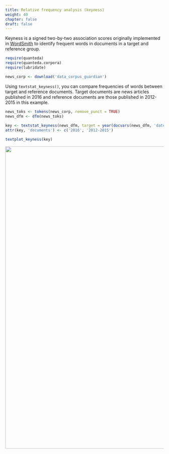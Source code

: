```yaml
---
title: Relative frequency analysis (keyness)
weight: 40
chapter: false
draft: false
---
```


Keyness is a signed two-by-two association scores originally implemented in [WordSmith](http://www.lexically.net/wordsmith/) to identify frequent words in documents in a target and reference group.


```r
require(quanteda)
require(quanteda.corpora)
require(lubridate)
```



```r
news_corp <- download('data_corpus_guardian')
```



Using `textstat_keyness()`, you can compare frequencies of words between target and reference documents. Target documents are news articles published in 2016 and reference documents are those published in 2012-2015 in this example.


```r
news_toks <- tokens(news_corp, remove_punct = TRUE) 
news_dfm <- dfm(news_toks)
 
key <- textstat_keyness(news_dfm, target = year(docvars(news_dfm, 'date')) >= 2016)
attr(key, 'documents') <- c('2016', '2012-2015')

textplot_keyness(key)
```

<img src="/statistical-analysis/keyness_files/figure-html/unnamed-chunk-4-1.png" width="960" />


